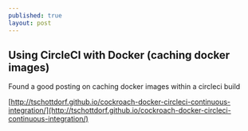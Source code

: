 ```yaml
---
published: true
layout: post
---
```



## Using CircleCI with Docker (caching docker images)

Found a good posting on caching docker images within a circleci build

[http://tschottdorf.github.io/cockroach-docker-circleci-continuous-integration/](http://tschottdorf.github.io/cockroach-docker-circleci-continuous-integration/)
